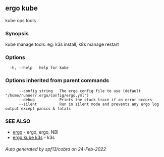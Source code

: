 ## ergo kube

kube ops tools

### Synopsis

kube manage tools. eg: k3s install, k8s manage restart

### Options

```
  -h, --help   help for kube
```

### Options inherited from parent commands

```
      --config string   The ergo config file to use (default "/home/runner/.ergo/config/ergo.yml")
      --debug           Prints the stack trace if an error occurs
      --silent          Run in silent mode and prevents any ergo log output except panics & fatals
```

### SEE ALSO

* [ergo](ergo.md)	 - ergo, ergo, NB!
* [ergo kube k3s](ergo_kube_k3s.md)	 - k3s

###### Auto generated by spf13/cobra on 24-Feb-2022
